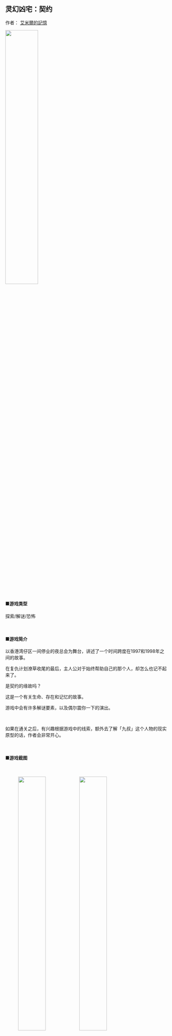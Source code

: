 ## 灵幻凶宅：契约

作者： [艾米爾的記憶](https://emil0227.github.io/)

<img src="https://raw.githubusercontent.com/Emil0227/VampireHouse/master/%E4%BA%BA%E7%89%A9%E6%B1%87%E6%80%BB%20%E8%87%B4%E8%B0%A2.png" width="45%" height="45%">

#### ■游戏类型

探索/解谜/恐怖

&nbsp;

#### ■游戏简介

以香港湾仔区一间停业的夜总会为舞台，讲述了一个时间跨度在1997和1998年之间的故事。

在复仇计划潦草收尾的最后，主人公对于始终帮助自己的那个人，却怎么也记不起来了。

是契约的缘故吗？

这是一个有关生命、存在和记忆的故事。

游戏中会有许多解谜要素，以及偶尔震你一下的演出。

&nbsp;

如果在通关之后，有兴趣根据游戏中的线索，额外去了解「九叔」这个人物的现实原型的话，作者会非常开心。

&nbsp;

#### ■游戏截图

&nbsp;

<figure class = "third">
<img src="https://raw.githubusercontent.com/Emil0227/VampireHouse/master/%E6%B8%B8%E6%88%8F%E6%88%AA%E5%9B%BE1.png"  width="45%" height="45%"/><img src="https://raw.githubusercontent.com/Emil0227/VampireHouse/master/%E6%B8%B8%E6%88%8F%E6%88%AA%E5%9B%BE2.png" width="45%" height="45%"/>
</figure>

<figure class = "third">
<img src="https://raw.githubusercontent.com/Emil0227/VampireHouse/master/%E6%B8%B8%E6%88%8F%E6%88%AA%E5%9B%BE3.png"  width="45%" height="45%"/><img src="https://raw.githubusercontent.com/Emil0227/VampireHouse/master/%E6%B8%B8%E6%88%8F%E6%88%AA%E5%9B%BE4.png" width="45%" height="45%"/>
</figure>

&nbsp;

#### ■下载地址

Windows版（推荐）：<https://emil0227.itch.io/vampire-house>

&nbsp;

#### ■游戏时长

约60-90分钟

&nbsp;

#### ■结局数
2个

&nbsp;

#### ■操作指南

键盘操作：

|移动/选择       | *【方向键】或【小键盘2、4、6、8】* |
|确定/互动/调查  | *【空格键】或【回车键】或【Z】*    |
|冲刺            | *【Shift】*                        |
|菜单栏          | *【esc】或【X】*                   |

*鼠标移至窗口边缘拖动，可调整游戏界面大小*

&nbsp;

手柄操作：

<img src="https://raw.githubusercontent.com/Emil0227/VampireHouse/master/%E6%89%8B%E6%9F%84.png" width="90%" height="90%">

&nbsp;

注意：

◈本游戏戴上耳机效果更佳。

◈请在运行游戏前先对文件进行解压。

◈大部分物品是无法自动使用的，请面朝着想要的目标，打开菜单栏使用物品。

◈尽量多地调查所有能调查的物体，会帮助你更快地解开每一关谜题。

◈尽可能地多存档，游戏中设有死亡点。

◈「破损的旧胶片」是对于记忆有帮助的物品，如果收集了全部的话……

◈这是一款解谜游戏，建议不在万不得已的情况下，不要使用 [攻略](https://emil0227.github.io/VampireHouseWalkthrough/)。如果实在因为卡关需要，请参考攻略提示。

&nbsp;

&nbsp;

&nbsp;

- - - 

***********************

&nbsp;

#### <font color='red'> ★版权声明★ </font>

&nbsp;

虽然本游戏是免费的，但作者并未放弃著作权。

请遵守作者的规约：

&nbsp;

**一、禁止对《灵幻凶宅：契约》游戏本体进行擅自转载、二次发布。**

■ 介绍本游戏并没有问题，但请标明中文官网：<https://emil0227.github.io/VampireHouse>

若在各种论坛和问答网站上遇到「求灵幻凶宅下载」的人，请回答该官网网址。

× 禁止：以任何形式贩卖本游戏！

× 禁止：未经授权的翻译和发布游戏！

× 禁止：将《灵幻凶宅：契约》本体传到网络论坛上，借此赚取论坛币！

× 禁止：任何游戏网站将《灵幻凶宅：契约》本体收入网站下载资源，借此宣传自己的网站！

&nbsp;

**二、禁止对《灵幻凶宅：契约》中出现的任何素材（图片和音乐）以及工程文件进行二次发布、转载和使用。**

× 禁止：个人或侵权下载网站、游戏论坛等对《灵幻凶宅：契约》中的资料进行改变、使用和未经授权擅自发布！

× 禁止：未经授权将《灵幻凶宅：契约》的素材盗用至其他游戏！

■  对于游戏中用到的免费BGM和SE，若已得到各著作权者的许可，则可以使用。

&nbsp;

**三、游戏实况与二次创作规约。**

× 禁止以中伤本游戏及作者为目的的实况与二次创作。

× 禁止对该游戏进行违反善良风俗和性相关的实况与二次创作。

× 禁止通过实况、攻略或二次创作取得金钱或报酬等获得利益的行为。

■ 只要不违反该规约，进行实况、攻略与二次创作是没有问题的。

■ 若无法遵守规约，最坏的情况会禁止所有的二次创作并停止公开游戏。

&nbsp;

**四、本游戏为致敬向作品，故禁止任何形式和任何理由的商业使用。**

&nbsp;


**五、作者 艾米爾的記憶 拥有对本规约的最终解释权，且有权随时对本规约内容进行修改。**

&nbsp;

&nbsp;

***********************

&nbsp;

*注意事项*

*本游戏含有少量恐怖、血腥元素，请根据自身情况进行游玩。*

*若在游玩时身体有任何不适，作者不承担任何责任。*

&nbsp;

&nbsp;

2021.02.2 更新

